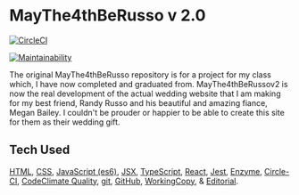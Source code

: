 # MayThe4thBeRusso v 2.0

[![CircleCI](https://circleci.com/gh/tonythetiger323/MayThe4thBeRussov2.svg?style=svg)](https://circleci.com/gh/tonythetiger323/MayThe4thBeRussov2)

[![Maintainability](https://api.codeclimate.com/v1/badges/1faab12bb5b0dce5fde1/maintainability)](https://codeclimate.com/github/tonythetiger323/MayThe4thBeRussov2/maintainability)

The original MayThe4thBeRusso repository is for a project for my class which, I have now completed and graduated from. MayThe4thBeRussov2 is now the real development of the actual wedding website that I am making for my best friend, Randy Russo and his beautiful and amazing fiance, Megan Bailey. I couldn't be prouder or happier to be able to create this site for them as their wedding gift.

## Tech Used

[HTML](https://www.w3.org/html), [CSS](https://www.w3.org/Style/CSS), [JavaScript (es6)](https://www.ecma-international.org/ecma-262/6.0/), [JSX](https://jsx.github.io), [TypeScript](https://www.typescriptlang.org), [React](https://reactjs.org), [Jest](https://jestjs.io/), [Enzyme](https://airbnb.io/enzyme/), [Circle-CI](https://circleci.com/), [CodeClimate Quality](https://codeclimate.com/), [git](https://git-scm.com/), [GitHub](https://github.com), [WorkingCopy](https://workingcopyapp.com/), & [Editorial](https://omz-software.com/editorial/).
